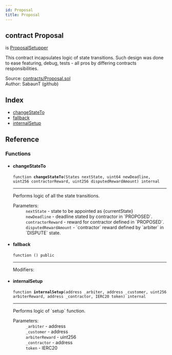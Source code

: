 ```yaml
---
id: Proposal
title: Proposal
---
```


<div class="contract-doc"><div class="contract"><h2 class="contract-header"><span class="contract-kind">contract</span> Proposal</h2><p class="base-contracts"><span>is</span> <a href="Proposal_ProposalSetupper.html">ProposalSetupper</a></p><p class="description">This contract incapsulates logic of state transitions. Such design was done to ease featuring, debug, tests - all pros by differing contracts responsibilities.</p><div class="source">Source: <a href="https://github.com/mixbytes/renderhash/blob/v0.0.1/contracts/Proposal.sol" target="_blank">contracts/Proposal.sol</a></div><div class="author">Author: SabaunT (github)</div></div><div class="index"><h2>Index</h2><ul><li><a href="Proposal.html#changeStateTo">changeStateTo</a></li><li><a href="Proposal.html#">fallback</a></li><li><a href="Proposal.html#internalSetup">internalSetup</a></li></ul></div><div class="reference"><h2>Reference</h2><div class="functions"><h3>Functions</h3><ul><li><div class="item function"><span id="changeStateTo" class="anchor-marker"></span><h4 class="name">changeStateTo</h4><div class="body"><code class="signature">function <strong>changeStateTo</strong><span>(States nextState, uint64 newDeadline, uint256 contractorReward, uint256 disputedRewardAmount) </span><span>internal </span></code><hr/><div class="description"><p>Performs logic of all the state transitions.</p></div><dl><dt><span class="label-parameters">Parameters:</span></dt><dd><div><code>nextState</code> - state to be appointed as {currentState}</div><div><code>newDeadline</code> - deadline stated by contractor in `PROPOSED`.</div><div><code>contractorReward</code> - reward for contractor defined in `PROPOSED`.</div><div><code>disputedRewardAmount</code> - `contractor` reward defined by `arbiter` in `DISPUTE` state.</div></dd></dl></div></div></li><li><div class="item function"><span id="fallback" class="anchor-marker"></span><h4 class="name">fallback</h4><div class="body"><code class="signature">function <strong></strong><span>() </span><span>public </span></code><hr/><dl><dt><span class="label-modifiers">Modifiers:</span></dt><dd></dd></dl></div></div></li><li><div class="item function"><span id="internalSetup" class="anchor-marker"></span><h4 class="name">internalSetup</h4><div class="body"><code class="signature">function <strong>internalSetup</strong><span>(address _arbiter, address _customer, uint256 arbiterReward, address _contractor, IERC20 token) </span><span>internal </span></code><hr/><div class="description"><p>Performs logic of `setup` function.</p></div><dl><dt><span class="label-parameters">Parameters:</span></dt><dd><div><code>_arbiter</code> - address</div><div><code>_customer</code> - address</div><div><code>arbiterReward</code> - uint256</div><div><code>_contractor</code> - address</div><div><code>token</code> - IERC20</div></dd></dl></div></div></li></ul></div></div></div>
